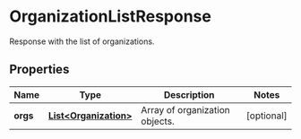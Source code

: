 

# OrganizationListResponse

Response with the list of organizations.
## Properties

Name | Type | Description | Notes
------------ | ------------- | ------------- | -------------
**orgs** | [**List&lt;Organization&gt;**](Organization.md) | Array of organization objects. |  [optional]



